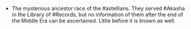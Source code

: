 - The mysterious ancestor race of the #astellians. They served #Akasha in the Library of #Records, but no information of them after the end of the Middle Era can be ascertained. Little before it is known as well.
